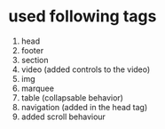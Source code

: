 # used following tags
1. head
2. footer
3. section
4. video (added controls to the video)
5. img
6. marquee
7. table (collapsable behavior)
8. navigation (added in the head tag)
9. added scroll behaviour <html lang="en" style="scroll-behavior: smooth">
